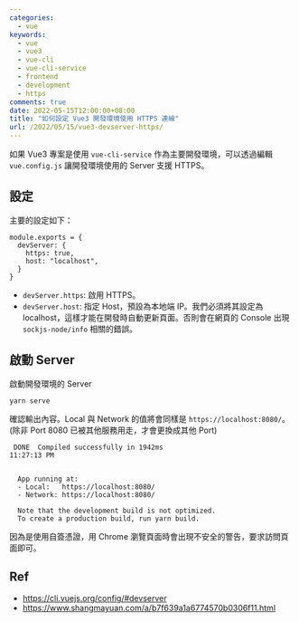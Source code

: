 ```yaml
---
categories:
  - vue
keywords:
  - vue
  - vue3
  - vue-cli
  - vue-cli-service
  - frontend
  - development
  - https
comments: true
date: 2022-05-15T12:00:00+08:00
title: "如何設定 Vue3 開發環境使用 HTTPS 連線"
url: /2022/05/15/vue3-devserver-https/
---
```


如果 Vue3 專案是使用 `vue-cli-service` 作為主要開發環境，可以透過編輯 `vue.config.js` 讓開發環境使用的 Server 支援 HTTPS。

## 設定

主要的設定如下：

```
module.exports = {
  devServer: {
    https: true,
    host: "localhost",
  }
}
```

- `devServer.https`: 啟用 HTTPS。
- `devServer.host`: 指定 Host，預設為本地端 IP。我們必須將其設定為 localhost，這樣才能在開發時自動更新頁面。否則會在網頁的 Console 出現 `sockjs-node/info` 相關的錯誤。

## 啟動 Server

啟動開發環境的 Server

```
yarn serve
```

確認輸出內容。Local 與 Network 的值將會同樣是 `https://localhost:8080/`。(除非 Port 8080 已被其他服務用走，才會更換成其他 Port)

```
 DONE  Compiled successfully in 1942ms                                                       11:27:13 PM


  App running at:
  - Local:   https://localhost:8080/
  - Network: https://localhost:8080/

  Note that the development build is not optimized.
  To create a production build, run yarn build.
```

因為是使用自簽憑證，用 Chrome 瀏覽頁面時會出現不安全的警告，要求訪問頁面即可。

## Ref

- https://cli.vuejs.org/config/#devserver
- https://www.shangmayuan.com/a/b7f639a1a6774570b0306f11.html

